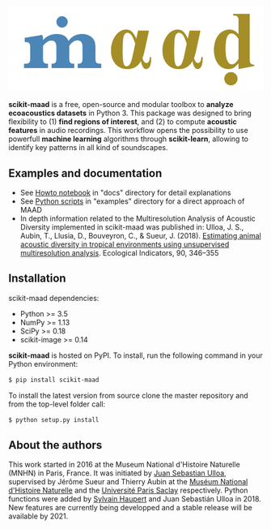 <img src="logo_maad.png" alt="drawing" width="600"/>


**scikit-maad** is a free, open-source and modular toolbox to **analyze ecoacoustics datasets** in Python 3. This package was designed to bring flexibility to (1) **find regions of interest**, and (2) to compute **acoustic features** in audio recordings. This workflow opens the possibility to use powerfull **machine learning** algorithms through **scikit-learn**, allowing to identify key patterns in all kind of soundscapes.

## Examples and documentation
- See [Howto notebook](./docs/howto.ipynb) in "docs" directory for detail explanations
- See [Python scripts](./examples/) in "examples" directory for a direct approach of MAAD
- In depth information related to the Multiresolution Analysis of Acoustic Diversity implemented in scikit-maad was published in: Ulloa, J. S., Aubin, T., Llusia, D., Bouveyron, C., & Sueur, J. (2018). [Estimating animal acoustic diversity in tropical environments using unsupervised multiresolution analysis](https://doi.org/10.1016/j.ecolind.2018.03.026). Ecological Indicators, 90, 346–355

## Installation
scikit-maad dependencies:

- Python >= 3.5
- NumPy >= 1.13
- SciPy >= 0.18
- scikit-image >= 0.14

**scikit-maad** is hosted on PyPI. To install, run the following command in your Python environment:

```bash
$ pip install scikit-maad
```

To install the latest version from source clone the master repository and from the top-level folder call:

```bash
$ python setup.py install
```

## About the authors
This work started in 2016 at the Museum National d'Histoire Naturelle (MNHN) in Paris, France. It was initiated by [Juan Sebastian Ulloa](https://www.researchgate.net/profile/Juan_Ulloa), supervised by Jérôme Sueur and Thierry Aubin at the [Muséum National d'Histoire Naturelle](http://isyeb.mnhn.fr/fr) and the [Université Paris Saclay](http://neuro-psi.cnrs.fr/) respectively. Python functions were added by [Sylvain Haupert](https://www.researchgate.net/profile/Sylvain_Haupert) and Juan Sebastián Ulloa in 2018. New features are currently being developped and a stable release will be available by 2021.
